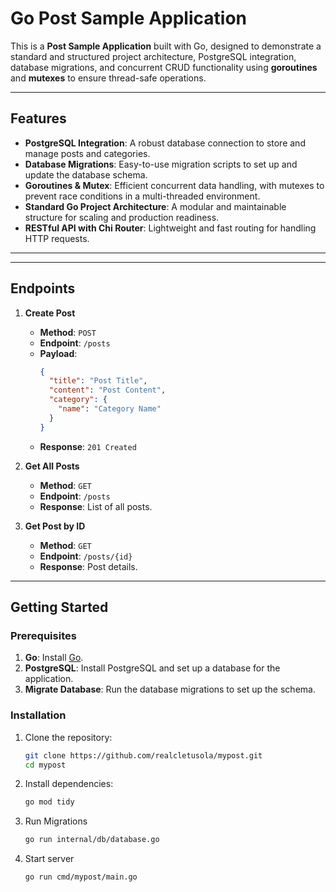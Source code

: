 # Go Post Sample Application

This is a **Post Sample Application** built with Go, designed to demonstrate a standard and structured project architecture, PostgreSQL integration, database migrations, and concurrent CRUD functionality using **goroutines** and **mutexes** to ensure thread-safe operations.

---

## Features

- **PostgreSQL Integration**: A robust database connection to store and manage posts and categories.
- **Database Migrations**: Easy-to-use migration scripts to set up and update the database schema.
- **Goroutines & Mutex**: Efficient concurrent data handling, with mutexes to prevent race conditions in a multi-threaded environment.
- **Standard Go Project Architecture**: A modular and maintainable structure for scaling and production readiness.
- **RESTful API with Chi Router**: Lightweight and fast routing for handling HTTP requests.

---


---

## Endpoints

1. **Create Post**  
   - **Method**: `POST`  
   - **Endpoint**: `/posts`  
   - **Payload**:  
     ```json
     {
       "title": "Post Title",
       "content": "Post Content",
       "category": {
         "name": "Category Name"
       }
     }
     ```
   - **Response**: `201 Created`

2. **Get All Posts**  
   - **Method**: `GET`  
   - **Endpoint**: `/posts`  
   - **Response**: List of all posts.

3. **Get Post by ID**  
   - **Method**: `GET`  
   - **Endpoint**: `/posts/{id}`  
   - **Response**: Post details.

---

## Getting Started

### Prerequisites

1. **Go**: Install [Go](https://golang.org/doc/install).  
2. **PostgreSQL**: Install PostgreSQL and set up a database for the application.  
3. **Migrate Database**: Run the database migrations to set up the schema.

### Installation

1. Clone the repository:
   ```bash
   git clone https://github.com/realcletusola/mypost.git
   cd mypost
   ```

2. Install dependencies:
	```bash
	go mod tidy 
	```

3. Run Migrations 
	```bash
	go run internal/db/database.go
	```

4. Start server 
	```bash
	go run cmd/mypost/main.go
	```
